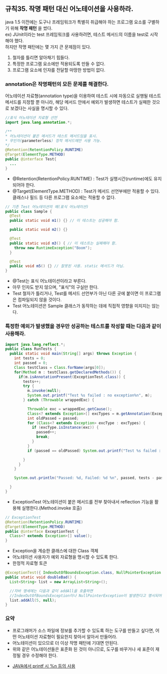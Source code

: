 ## 규칙35. 작명 패턴 대신 어노테이션을 사용하라.
java 1.5 이전에는 도구나 프레임워크가 특별히 취급해야 하는 프로그램 요소를 구별하기 위해 __작명 패턴__ 을 썼다.  
ex) JUnit이라는 test 프레임워크를 사용하려면, 테스트 메서드의 이름을 test로 시작해야 했다.  
하지만 작명 패턴에는 몇 가지 큰 문제점이 있다.  
1. 철자를 틀리면 알아채기 힘들다.
2. 특정한 프로그램 요소에만 적용되도록 만들 수 없다.
3. 프로그램 요소에 인자를 전달할 마땅한 방법이 없다.

### annotation은 작명패턴의 모든 문제를 해결한다.
어노테이션 자료형(annotation type)을 이용하여 테스트 시에 자동으로 실행될 테스트 메서드를 지정할 뿐 아니라, 해당 메서드 안에서 예외가 발생하면 테스트가 실패한 것으로 보겠다는 사실을 명시할 수 있다.

```JAVA
//표식 어노테이션 자료형 선언
import java.lang.annotation.*;

/**
* 어노테이션이 붙은 메서드가 테스트 메서드임을 표시.
* 무인자(parameterless) 정적 메서드에만 사용 가능.
*/
@Retention(RetentionPolicy.RUNTIME)
@Target(ElementType.METHOD)
public @interface Test{
  ...
}
```

- @Retention(RetentionPolicy.RUNTIME) : Test가 실행시간(runtime)에도 유지되어야 한다.
- @Target(ElementType.METHOD) : Test가 메서드 선언부에만 적용할 수 있다. 클래스나 필드 등 다른 프로그램 요소에는 적용할 수 없다.

```JAVA
// 기존 Test 어노테이션의 예(표식 어노테이션)
public class Sample {
  @Test
  public static void m1() {} // 이 테스트는 성공해야 함.

  public static void m2() {}

  @Test
  public static void m3() { // 이 테스트는 실패해야 함.
    throw new RuntimeException("Boom");
  }

  @Test
  public void m5() {} // 잘못된 사용. static 메서드가 아님.
}
```
- @Test는 표식 어노테이션이라고 부른다.
- 아무 인자도 받지 않으며, "표식"의 구실만 한다.
- Test 철자가 틀리거나, Test를 메서드 선언부가 아닌 다른 곳에 붙이면 이 프로그램은 컴파일되지 않을 것이다.
- Test 어노테이션은 Sample 클래스가 동작하는 데에 직접적 영향을 미치지는 않는다.

### 특정한 예외가 발생했을 경우만 성공하는 테스트를 작성할 때는 다음과 같이 사용해라.
```JAVA
import java.lang.reflect.*;
public class RunTests {
  public static void main(String[] args) throws Exception {
    int tests = 0;
    int passed = 0;
    Class testClass = Class.forName(args[0]);
    for(Method m : testClass.getDeclaredMethods()) {
      if(m.isAnnotationPresent(ExceptionTest.class)) {
        tests++;
        try {
          m.invoke(null);
          System.out.printf("Test %s failed : no exception%n", m);
        } catch (Throwable wrappedExc) {

          Throwable exc = wrappedExc.getCause();
          Class<? extends Exception>[] excTypes = m.getAnnotation(ExceptionTest.class).value();
          int oldPassed = passed;
          for (Class<? extends Exception> excType : excTypes) {
            if (excType.isInstance(exc)) {
              passed++;
              break;
            }
          }
          if (passed == oldPassed) System.out.printf("Test %s failed : %s %n", m, exc);

        }
      }
    }

    System.out.println("Passed: %d, Failed: %d %n", passed, tests - passed)

  }
}
```
- ExceptionTest 어노테이션이 붙은 메서드를 전부 찾아내서 reflection 기능을 활용해 실행한다.(Method.invoke 호출)

```JAVA
// ExceptionTest
@Retention(RetentionPolicy.RUNTIME)
@Target(ElementType.METHOD)
public @interface ExceptionTest {
  Class<? extends Exception>[] value();
}
```
- Exception을 계승한 클래스에 대한 Class 객체
- 어노테이션 사용자가 예외 자료형을 명시할 수 있도록 한다.
- 한정적 자료형 토큰

```JAVA
@ExceptionTest({ IndexOutOfBoundsException.class, NullPointerException.class})
public static void doubleBad() {
  List<String> list = new ArrayList<String>();

  //자바 명세에는 다음과 같이 addAll을 호출하면
  //IndexOutOfBoundsException이나 NullPointerException이 발생한다고 명시되어 있다.
  list.addAll(5, null);
}
```

### 요약
- 프로그래머가 소스 파일에 정보를 추가할 수 있도록 하는 도구를 만들고 싶다면, 어떤 어노테이션 자료형이 필요한지 찾아서 알아서 만들어라.
- 어노테이션이 있으므로 더 이상 작명 패턴에 기대면 안된다.
- 위와 같은 어노테이션들은 표준화 된 것이 아니므로, 도구를 바꾸거나 새 표준이 재정될 경우 수정해야 한다.


* [JAVA에서 printf 시 %n 등의 사용](http://www.java2s.com/Code/Java/Development-Class/Systemoutprintfbncnsnsndn.htm)
